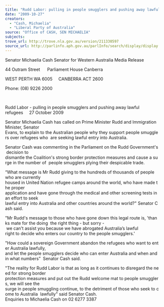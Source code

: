 ```yaml
---
title: "Rudd Labor: pulling in people smugglers and pushing away lawful refugees."
date: "2009-10-27"
creators:
  - "Cash, Michaelia"
  - "Liberal Party of Australia"
source: "Office of CASH, SEN MICHAELIA"
subjects:
trove_url: http://trove.nla.gov.au/version/211330597
source_url: http://parlinfo.aph.gov.au/parlInfo/search/display/display.w3p;query=Id%3A%22media/pressrel/Z69X6%22
---
```


 

 Senator Michaelia Cash  Senator for Western Australia  Media Release 

 44 Outram Street      Parliament House Canberra 

 WEST PERTH WA 6005     CANBERRA ACT 2600    

 Phone: (08) 9226 2000      

    

 Rudd Labor - pulling in people smugglers and pushing away lawful  refugees     27 October 2009 

 Senator Michaelia Cash has called on Prime Minister Rudd and Immigration Minister, Senator  Evans, to explain to the Australian people why they support people smugglers over refugees who  are seeking lawful entry into Australia. 

 Senator Cash was commenting in the Parliament on the Rudd Government's decision to  dismantle the Coalition's strong border protection measures and cause a surge in the number of  people smugglers plying their despicable trade. 

 “What message is Mr Rudd giving to the hundreds of thousands of people who are currently  housed in United Nation refugee camps around the world, who have made the proper  application and have gone through the medical and other screening tests in an effort to seek  lawful entry into Australia and other countries around the world?" Senator Cash said. 

 "Mr Rudd's message to those who have gone down this legal route is, 'thanks mate for the doing  the right thing - but sorry - we can't assist you because we have abrogated Australia’s lawful  right to decide who enters our country to the people smugglers.' 

 "How could a sovereign Government abandon the refugees who want to enter Australia lawfully,  and let the people smugglers decide who can enter Australia and when and in what numbers”  Senator Cash said. 

 "The reality for Rudd Labor is that as long as it continues to disregard the need for strong border  protection measures and put out the Rudd welcome mat to people smugglers, we will see the  surge in people smuggling continue, to the detriment of those who seek to come to Australia  lawfully" said Senator Cash.    Enquiries to Michaelia Cash on 02 6277 3387 

